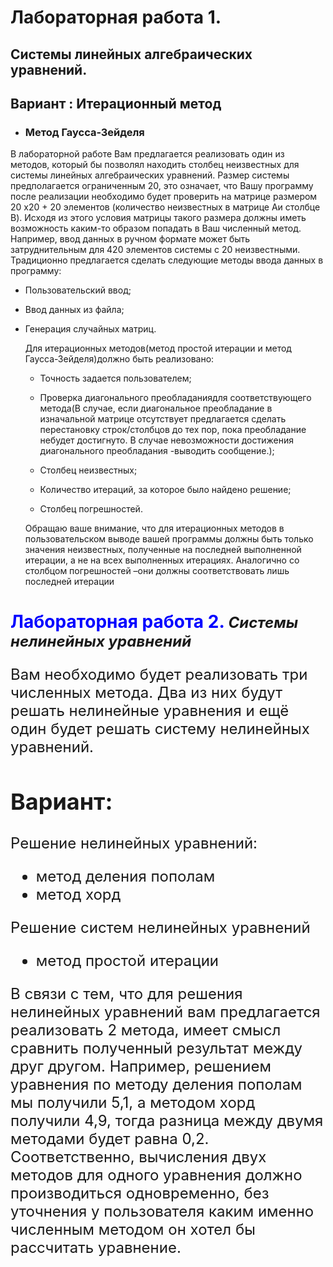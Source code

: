 # **Лабораторная работа 1.** 
 ## Системы линейных алгебраических уравнений.
 ## **Вариант : Итерационный метод**
 + ### Метод Гаусса-Зейделя 
 
В лабораторной работе Вам предлагается реализовать один из методов, который бы позволял находить столбец неизвестных для системы линейных алгебраических уравнений. Размер системы предполагается ограниченным 20, это означает, что Вашу программу после реализации необходимо будет проверить на матрице размером 20 x20 + 20 элементов (количество неизвестных в матрице Aи столбце B). Исходя из этого условия матрицы такого размера должны иметь возможность каким-то образом попадать в Ваш численный метод. Например, ввод данных в ручном формате может быть затруднительным для 420 элементов системы с 20 неизвестными. Традиционно предлагается сделать следующие методы ввода данных в программу:

+ Пользовательский ввод;
+ Ввод данных из файла;
+ Генерация случайных матриц.
  
    Для итерационных методов(метод простой итерации и метод Гаусса-Зейделя)должно быть реализовано:
  + Точность задается пользователем;
  + Проверка диагонального преобладаниядля соответствующего метода(В случае, если диагональное преобладание в изначальной матрице отсутствует предлагается сделать перестановку строк/столбцов до тех пор, пока преобладание небудет достигнуто. В случае невозможности достижения диагонального преобладания -выводить сообщение.);
  
  + Столбец неизвестных;
  + Количество итераций, за которое было найдено решение;
  + Столбец погрешностей.
  
  Обращаю ваше внимание, что для итерационных методов в пользовательском выводе вашей программы должны быть только значения неизвестных, полученные на последней выполненной итерации, а не на всех выполненных итерациях. Аналогично со столбцом погрешностей –они должны соответствовать лишь последней итерации

# <strong> <span style="color:blue"> Лабораторная работа 2.</strong> <font size="5" > _Системы нелинейных уравнений_   
  Вам необходимо будет реализовать три численных метода. Два из них будут решать нелинейные уравнения и ещё один будет решать систему нелинейных уравнений. 
  
## Вариант:
  
Решение нелинейных уравнений:
* метод деления пополам
* метод хорд

Решение систем нелинейных уравнений
* метод простой итерации
  
В связи с тем, что для решения нелинейных уравнений вам предлагается реализовать 2 метода, имеет смысл сравнить полученный результат между друг другом. Например, решением уравнения по методу деления пополам мы получили 5,1, а методом хорд получили 4,9, тогда разница между двумя методами будет равна 0,2. Соответственно, вычисления двух методов для одного уравнения должно производиться одновременно, без уточнения у пользователя каким именно численным методом он хотел бы рассчитать уравнение.

